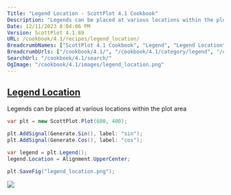 ```yaml
---
Title: "Legend Location - ScottPlot 4.1 Cookbook"
Description: "Legends can be placed at various locations within the plot area"
Date: 12/11/2023 8:04:06 PM
Version: ScottPlot 4.1.69
URL: /cookbook/4.1/recipes/legend_location/
BreadcrumbNames: ["ScottPlot 4.1 Cookbook", "Legend", "Legend Location"]
BreadcrumbUrls: ["/cookbook/4.1/", "/cookbook/4.1/category/legend", "/cookbook/4.1/recipes/legend_location/"]
SearchUrl: "/cookbook/4.1/search/"
OgImage: "/cookbook/4.1/images/legend_location.png"
---
```


<h2><a href='/cookbook/4.1/recipes/legend_location/'>Legend Location</a></h2>

Legends can be placed at various locations within the plot area

```cs
var plt = new ScottPlot.Plot(600, 400);

plt.AddSignal(Generate.Sin(), label: "sin");
plt.AddSignal(Generate.Cos(), label: "cos");

var legend = plt.Legend();
legend.Location = Alignment.UpperCenter;

plt.SaveFig("legend_location.png");
```

<img src='../../images/legend_location.png' class='d-block mx-auto my-5' />


